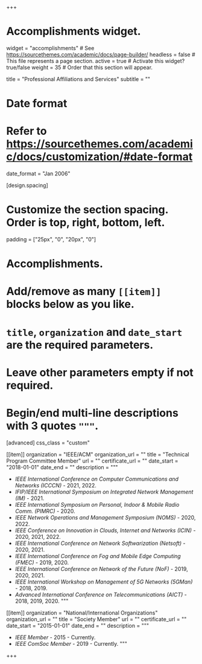 +++
# Accomplishments widget.
widget = "accomplishments"  # See https://sourcethemes.com/academic/docs/page-builder/
headless = false  # This file represents a page section.
active = true  # Activate this widget? true/false
weight = 35  # Order that this section will appear.

title = "Professional Affiliations and Services"
subtitle = ""

# Date format
#   Refer to https://sourcethemes.com/academic/docs/customization/#date-format
date_format = "Jan 2006"

[design.spacing]
  # Customize the section spacing. Order is top, right, bottom, left.
  padding = ["25px", "0", "20px", "0"]

# Accomplishments.
#   Add/remove as many `[[item]]` blocks below as you like.
#   `title`, `organization` and `date_start` are the required parameters.
#   Leave other parameters empty if not required.
#   Begin/end multi-line descriptions with 3 quotes `"""`.

[advanced]
  css_class = "custom"

[[item]]
  organization = "IEEE/ACM"
  organization_url = ""
  title = "Technical Program Committee Member"
  url = ""
  certificate_url = ""
  date_start = "2018-01-01"
  date_end = ""
  description = """
  * _IEEE International Conference on Computer Communications and Networks (ICCCN)_ - 2021, 2022.
  * _IFIP/IEEE International Symposium on Integrated Network Management (IM)_ - 2021.
  * _IEEE International Symposium on Personal, Indoor & Mobile Radio Comm. (PIMRC)_ - 2020.
  * _IEEE Network Operations and Management Symposium (NOMS)_ - 2020, 2022.
  * _IEEE Conference on Innovation in Clouds, Internet and Networks (ICIN)_ - 2020, 2021, 2022.
  * _IEEE International Conference on Network Softwarization (Netsoft)_ - 2020, 2021.
  * _IEEE International Conference on Fog and Mobile Edge Computing (FMEC)_ - 2019, 2020.
  * _IEEE International Conference on Network of the Future (NoF)_ - 2019, 2020, 2021.
  * _IEEE International Workshop on Management of 5G Networks (5GMan)_ - 2018, 2019.
  * _Advanced International Conference on Telecommunications (AICT)_ - 2018, 2019, 2020.
  """

[[item]]
  organization = "National/International Organizations"
  organization_url = ""
  title = "Society Member"
  url = ""
  certificate_url = ""
  date_start = "2015-01-01"
  date_end = ""
  description = """
  * _IEEE Member_ - 2015 - Currently.
  * _IEEE ComSoc Member_ - 2019 - Currently.
  """

+++
